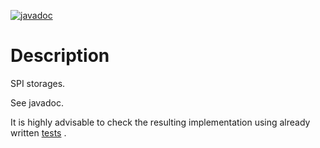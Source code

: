 [![javadoc](https://javadoc.io/badge2/io.github.idmosk.saga/spi-storage/javadoc.svg)](https://javadoc.io/doc/io.github.idmosk.saga/spi-storage)

# Description

SPI storages.

See javadoc.

It is highly advisable to check the resulting implementation using already written [tests](../spi-storage-test) .
